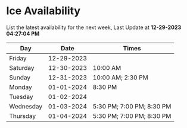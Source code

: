 # Ice Availability

List the latest availability for the next week, Last Update at **12-29-2023 04:27:04 PM**

| Day         | Date        | Times       |
| ----------- | ----------- | ----------- |
|Friday|12-29-2023||
|Saturday|12-30-2023|10:00 AM|
|Sunday|12-31-2023|10:00 AM; 2:30 PM|
|Monday|01-01-2024|8:30 PM|
|Tuesday|01-02-2024||
|Wednesday|01-03-2024|5:30 PM; 7:00 PM; 8:30 PM|
|Thursday|01-04-2024|5:30 PM; 7:00 PM; 8:30 PM|
